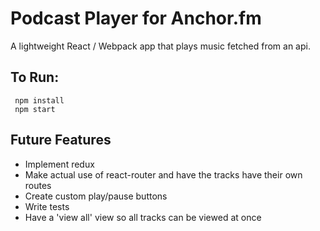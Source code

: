 # Podcast Player for Anchor.fm

A lightweight React / Webpack app that plays music fetched from an api.


## To Run:

     npm install
     npm start

## Future Features

 - Implement redux
 - Make actual use of react-router and have the tracks have their own
   routes
 - Create custom play/pause buttons
 - Write tests
 - Have a 'view all' view so all tracks can be viewed at once
